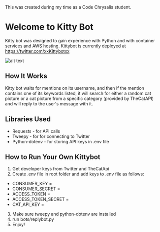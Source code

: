 This was created during my time as a Code Chrysalis student.

# Welcome to Kitty Bot

Kitty bot was designed to gain experience with Python and with container services and AWS hosting. Kittybot is currently deployed at https://twitter.com/xxKittybotxx

![alt text](https://i.gyazo.com/24df4a0d62c469595b0cd8316db313d3.png)

## How It Works

Kitty bot waits for mentions on its username, and then if the mention contains one of its keywords listed, it will search for either a random cat picture or a cat picture from a specific category (provided by TheCatAPI) and will reply to the user's message with it.

## Libraries Used

- Requests - for API calls
- Tweepy - for for connecting to Twitter
- Python-dotenv - for storing API keys in .env file

## How to Run Your Own Kittybot

1.  Get developer keys from Twitter and TheCatApi
2.  Create .env file in root folder and add keys to .env file as follows:

- CONSUMER_KEY =
- CONSUMER_SECRET =
- ACCESS_TOKEN =
- ACCESS_TOKEN_SECRET =
- CAT_API_KEY =

3. Make sure tweepy and python-dotenv are installed
4. run bots/replybot.py
5. Enjoy!
